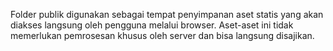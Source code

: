 Folder publik digunakan sebagai tempat penyimpanan aset statis yang akan diakses langsung oleh pengguna melalui browser. Aset-aset ini tidak memerlukan pemrosesan khusus oleh server dan bisa langsung disajikan.
